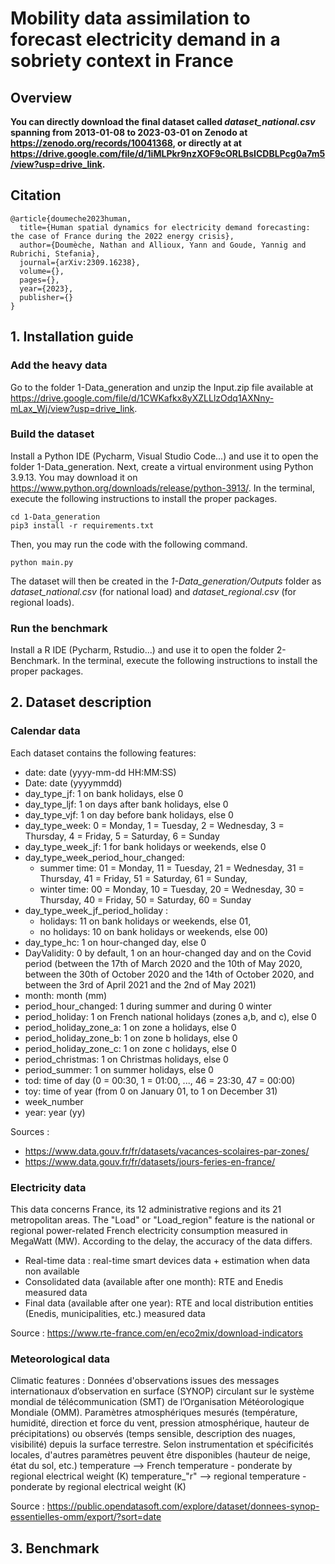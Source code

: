 # Mobility data assimilation to forecast electricity demand in a sobriety context in France

## Overview

**You can directly download the final dataset called *dataset_national.csv* spanning from 2013-01-08 to 2023-03-01 on Zenodo at https://zenodo.org/records/10041368, or directly at
at https://drive.google.com/file/d/1iMLPkr9nzXOF9cORLBsICDBLPcg0a7m5/view?usp=drive_link.**

## Citation

    @article{doumeche2023human,
      title={Human spatial dynamics for electricity demand forecasting: the case of France during the 2022 energy crisis},
      author={Doumèche, Nathan and Allioux, Yann and Goude, Yannig and Rubrichi, Stefania},
      journal={arXiv:2309.16238},
      volume={},
      pages={},
      year={2023},
      publisher={}
    }

## 1. Installation guide

### Add the heavy data
Go to the folder 1-Data_generation and unzip the Input.zip file available at https://drive.google.com/file/d/1CWKafkx8yXZLLlzOdq1AXNny-mLax_Wj/view?usp=drive_link.

### Build the dataset
Install a Python IDE (Pycharm, Visual Studio Code...) and use it to open the folder 1-Data_generation. 
Next, create a virtual environment using Python 3.9.13.
You may download it on https://www.python.org/downloads/release/python-3913/. 
In the terminal, execute the following instructions to install the proper packages.

    cd 1-Data_generation
    pip3 install -r requirements.txt

Then, you may run the code with the following command.

    python main.py

The dataset will then be created in the _1-Data_generation/Outputs_ folder as _dataset_national.csv_ (for national 
load) and _dataset_regional.csv_ (for regional loads).

### Run the benchmark
Install a R IDE (Pycharm, Rstudio...) and use it to open the folder 2-Benchmark.
In the terminal, execute the following instructions to install the proper packages.

## 2. Dataset description

### Calendar data


Each dataset contains the following features:
- date: date (yyyy-mm-dd HH:MM:SS)
- Date: date (yyyymmdd) 
- day_type_jf: 1 on bank holidays, else 0
- day_type_ljf: 1 on days after bank holidays, else 0
- day_type_vjf: 1 on day before bank holidays, else 0
- day_type_week: 0 = Monday, 1 = Tuesday, 2 = Wednesday, 3 = Thursday, 4 = Friday, 5 = Saturday, 6 = Sunday
- day_type_week_jf: 1  for bank holidays or weekends, else 0
- day_type_week_period_hour_changed: 
  * summer time: 01 = Monday, 11 = Tuesday, 21 = Wednesday, 31 = Thursday, 41 = Friday,
      51 = Saturday, 61 = Sunday, 
  * winter time: 00 = Monday, 10 = Tuesday, 20 = Wednesday, 30 = Thursday, 40 = Friday, 50 = Saturday,
      60 = Sunday
- day_type_week_jf_period_holiday : 
  * holidays: 11 on bank holidays or weekends, else 01, 
  * no holidays: 10 on bank holidays or weekends, else 00)
- day_type_hc: 1 on hour-changed day, else 0
- DayValidity: 0 by default, 1 on an hour-changed day and on the Covid period (between the 17th of March 2020 and the 10th of May 2020,
between the 30th of October 2020 and the 14th of October 2020, and between the 3rd of April 2021 and the 2nd of May 2021)
- month: month (mm)
- period_hour_changed: 1 during summer and during 0 winter
- period_holiday: 1 on French national holidays (zones a,b, and c), else 0
- period_holiday_zone_a: 1 on zone a holidays, else 0
- period_holiday_zone_b: 1 on zone b holidays, else 0
- period_holiday_zone_c: 1 on zone c holidays, else 0
- period_christmas: 1 on Christmas holidays, else 0
- period_summer: 1 on summer holidays, else 0
- tod: time of day (0 = 00:30, 1 = 01:00, ..., 46 = 23:30, 47 = 00:00)
- toy: time of year (from 0 on January 01, to 1 on December 31)
- week_number  
- year: year (yy)

Sources :
- https://www.data.gouv.fr/fr/datasets/vacances-scolaires-par-zones/
- https://www.data.gouv.fr/fr/datasets/jours-feries-en-france/

### Electricity data

This data concerns France, its 12 administrative regions and its 21 metropolitan areas.
The "Load" or "Load_region" feature is the national or regional power-related French electricity consumption
measured in MegaWatt (MW).
According to the delay, the accuracy of the data differs.
- Real-time data : real-time smart devices data + estimation when data non available
- Consolidated data (available after one month): RTE and Enedis measured data 
- Final data  (available after one year): RTE and local distribution entities (Enedis, municipalities, etc.) measured data


Source : https://www.rte-france.com/en/eco2mix/download-indicators


### Meteorological data

Climatic features :
    Données d'observations issues des messages internationaux d’observation en surface (SYNOP)
    circulant sur le système mondial de télécommunication (SMT) de l’Organisation Météorologique Mondiale (OMM).
    Paramètres atmosphériques mesurés (température, humidité, direction et force du vent, pression atmosphérique, hauteur de précipitations)
    ou observés (temps sensible, description des nuages, visibilité) depuis la surface terrestre.
    Selon instrumentation et spécificités locales, d'autres paramètres peuvent être disponibles (hauteur de neige, état du sol, etc.)
        temperature --> French temperature - ponderate by regional electrical weight (K)
        temperature_"r" --> regional temperature - ponderate by regional electrical weight (K)

Source : https://public.opendatasoft.com/explore/dataset/donnees-synop-essentielles-omm/export/?sort=date

## 3. Benchmark 
